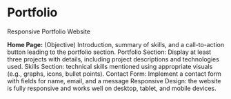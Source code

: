 # Portfolio
Responsive Portfolio Website

<b>Home Page:</b> (Objective) Introduction, summary of skills, and a call-to-action button leading to the portfolio section.
Portfolio Section: Display at least three projects with details, including project descriptions and technologies used.
Skills Section: technical skills mentioned using appropriate visuals (e.g., graphs, icons, bullet points).
Contact Form: Implement a contact form with fields for name, email, and a message
Responsive Design: the website is fully responsive and works well on desktop, tablet, and mobile devices.
